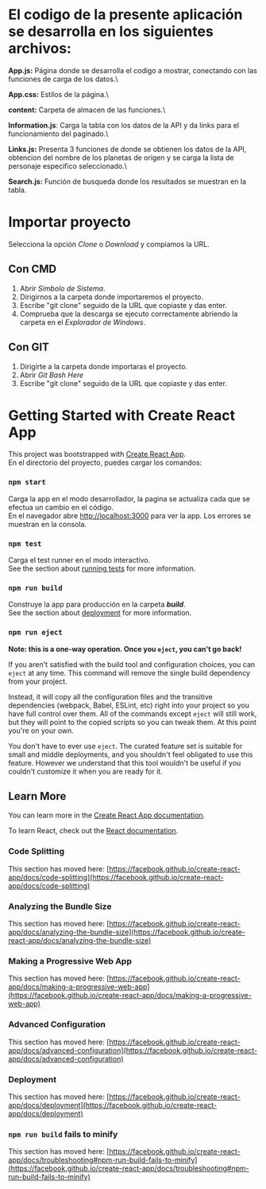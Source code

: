 # El codigo de la presente aplicación se desarrolla en los siguientes archivos:

**App.js:** Página donde se desarrolla el codigo a mostrar, conectando con las funciones de carga de los datos.\

**App.css:** Estilos de la página.\

**content:** Carpeta de almacen de las funciones.\

**Information.js**: Carga la tabla con los datos de la API y da links para el funcionamiento del paginado.\

**Links.js:** Presenta 3 funciones de donde se obtienen los datos de la API, obtencion del nombre de los planetas de origen y se carga la lista de personaje especifico seleccionado.\ 

**Search.js:** Función de busqueda donde los resultados se muestran en la tabla.

# Importar proyecto

Selecciona la opción *_Clone_* o *_Download_* y compiamos la URL.

## Con CMD
 1. Abrir *_Símbolo de Sistema_*.
 2. Dirigirnos a la carpeta donde importaremos el proyecto.
 3. Escribe "git clone" seguido de la URL que copiaste y das enter.
 4. Comprueba que la descarga se ejecuto correctamente abriendo la carpeta en el *_Explorador de Windows_*.
## Con  GIT
 1. Dirigirte a la carpeta donde importaras el proyecto.
 2. Abrir *_Git Bash Here_*
 3. Escribe "git clone" seguido de la URL que copiaste y das enter.

# Getting Started with Create React App

This project was bootstrapped with [Create React App](https://github.com/facebook/create-react-app).\
En el directorio del proyecto, puedes cargar los comandos:

### `npm start`

Carga la app en el modo desarrollador, la pagina se actualiza cada que se efectua un cambio en el código.\
En el navegador abre [http://localhost:3000](http://localhost:3000) para ver la app. Los errores se muestran en la consola.


### `npm test`

Carga el test runner en el modo interactivo.\
See the section about [running tests](https://facebook.github.io/create-react-app/docs/running-tests) for more information.

### `npm run build`

Construye la app para producción en la carpeta ***build***.\
See the section about [deployment](https://facebook.github.io/create-react-app/docs/deployment) for more information.

### `npm run eject`

**Note: this is a one-way operation. Once you `eject`, you can't go back!**

If you aren't satisfied with the build tool and configuration choices, you can `eject` at any time. This command will remove the single build dependency from your project.

Instead, it will copy all the configuration files and the transitive dependencies (webpack, Babel, ESLint, etc) right into your project so you have full control over them. All of the commands except `eject` will still work, but they will point to the copied scripts so you can tweak them. At this point you're on your own.

You don't have to ever use `eject`. The curated feature set is suitable for small and middle deployments, and you shouldn't feel obligated to use this feature. However we understand that this tool wouldn't be useful if you couldn't customize it when you are ready for it.

## Learn More

You can learn more in the [Create React App documentation](https://facebook.github.io/create-react-app/docs/getting-started).

To learn React, check out the [React documentation](https://reactjs.org/).

### Code Splitting

This section has moved here: [https://facebook.github.io/create-react-app/docs/code-splitting](https://facebook.github.io/create-react-app/docs/code-splitting)

### Analyzing the Bundle Size

This section has moved here: [https://facebook.github.io/create-react-app/docs/analyzing-the-bundle-size](https://facebook.github.io/create-react-app/docs/analyzing-the-bundle-size)

### Making a Progressive Web App

This section has moved here: [https://facebook.github.io/create-react-app/docs/making-a-progressive-web-app](https://facebook.github.io/create-react-app/docs/making-a-progressive-web-app)

### Advanced Configuration

This section has moved here: [https://facebook.github.io/create-react-app/docs/advanced-configuration](https://facebook.github.io/create-react-app/docs/advanced-configuration)

### Deployment

This section has moved here: [https://facebook.github.io/create-react-app/docs/deployment](https://facebook.github.io/create-react-app/docs/deployment)

### `npm run build` fails to minify

This section has moved here: [https://facebook.github.io/create-react-app/docs/troubleshooting#npm-run-build-fails-to-minify](https://facebook.github.io/create-react-app/docs/troubleshooting#npm-run-build-fails-to-minify)

